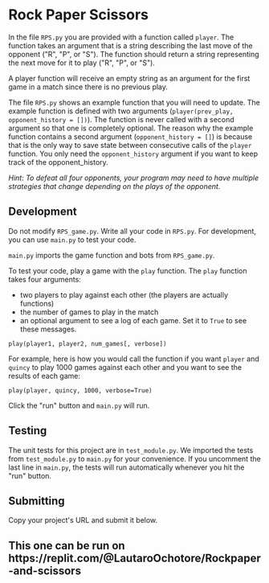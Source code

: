 <h1> Rock Paper Scissors </h1>
<div><section id="instructions">
<p>In the file <code>RPS.py</code> you are provided with a function called <code>player</code>. The function takes an argument that is a string describing the last move of the opponent ("R", "P", or "S"). The function should return a string representing the next move for it to play ("R", "P", or "S").</p>
<p>A player function will receive an empty string as an argument for the first game in a match since there is no previous play.</p>
<p>The file <code>RPS.py</code> shows an example function that you will need to update. The example function is defined with two arguments (<code>player(prev_play, opponent_history = [])</code>). The function is never called with a second argument so that one is completely optional. The reason why the example function contains a second argument (<code>opponent_history = []</code>) is because that is the only way to save state between consecutive calls of the <code>player</code> function. You only need the <code>opponent_history</code> argument if you want to keep track of the opponent_history.</p>
<p><em>Hint: To defeat all four opponents, your program may need to have multiple strategies that change depending on the plays of the opponent.</em></p>
<h2>Development</h2>
<p>Do not modify <code>RPS_game.py</code>. Write all your code in <code>RPS.py</code>. For development, you can use <code>main.py</code> to test your code.</p>
<p><code>main.py</code> imports the game function and bots from <code>RPS_game.py</code>.</p>
<p>To test your code, play a game with the <code>play</code> function. The <code>play</code> function takes four arguments:</p>
<ul>
<li>two players to play against each other (the players are actually functions)</li>
<li>the number of games to play in the match</li>
<li>an optional argument to see a log of each game. Set it to <code>True</code> to see these messages.</li>
</ul>
<pre class="language-py" tabindex="0" role="region" aria-label="ejemplo de código de python"><code class="language-py">play<span class="token punctuation">(</span>player1<span class="token punctuation">,</span> player2<span class="token punctuation">,</span> num_games<span class="token punctuation">[</span><span class="token punctuation">,</span> verbose<span class="token punctuation">]</span><span class="token punctuation">)</span>
</code></pre>
<p>For example, here is how you would call the function if you want <code>player</code> and <code>quincy</code> to play 1000 games against each other and you want to see the results of each game:</p>
<pre class="language-py" tabindex="0" role="region" aria-label="ejemplo de código de python"><code class="language-py">play<span class="token punctuation">(</span>player<span class="token punctuation">,</span> quincy<span class="token punctuation">,</span> <span class="token number">1000</span><span class="token punctuation">,</span> verbose<span class="token operator">=</span><span class="token boolean">True</span><span class="token punctuation">)</span>
</code></pre>
<p>Click the "run" button and <code>main.py</code> will run.</p>
<h2>Testing</h2>
<p>The unit tests for this project are in <code>test_module.py</code>. We imported the tests from <code>test_module.py</code> to <code>main.py</code> for your convenience. If you uncomment the last line in <code>main.py</code>, the tests will run automatically whenever you hit the "run" button.</p>
<h2>Submitting</h2>
<p>Copy your project's URL and submit it below.</p>
</section></div>
<h2> This one can be run on https://replit.com/@LautaroOchotore/Rockpaper-and-scissors</h2>

